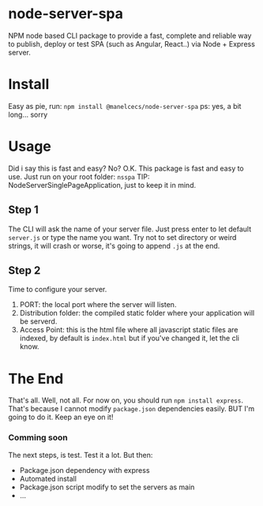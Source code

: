 # node-server-spa

NPM node based CLI package to provide a fast, complete and reliable way to publish, deploy or test SPA (such as Angular, React..) via Node + Express server.

# Install
Easy as pie, run: `npm install @manelcecs/node-server-spa`
ps: yes, a bit long... sorry

 # Usage
 Did i say this is fast and easy? No? O.K.
 This package is fast and easy to use. Just run on your root folder: `nsspa`
 TIP: NodeServerSinglePageApplication, just to keep it in mind.
## Step 1
The CLI will ask the name of your server file. Just press enter to let default `server.js` or type the name you want.
Try not to set directory or weird strings, it will crash or worse, it's going to append `.js` at the end.

## Step 2
Time to configure your server.

 1. PORT: the local port where the server will listen.
 2. Distribution folder: the compiled static folder where your application will be serverd.
 3. Access Point: this is the html file where all javascript static files are indexed, by default is `index.html` but if you've changed it, let the cli know.

# The End
That's all. Well, not all.
For now on, you should run `npm install express`. That's because I cannot modify `package.json` dependencies easily. BUT I'm going to do it. Keep an eye on it!

### Comming soon
The next steps, is test. Test it a lot.
But then:

 - Package.json dependency with express
 - Automated install
 - Package.json script modify to set the servers as main
 - ...


